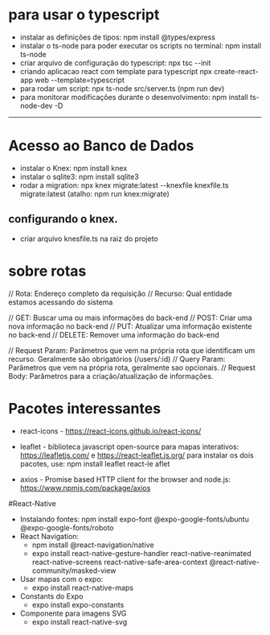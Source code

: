 # para usar o typescript

- instalar as definições de tipos: npm install @types/express
- instalar o ts-node para poder executar os scripts no terminal: npm install ts-node
- criar arquivo de configuração do typescript: npx tsc --init
- criando aplicacao react com template para typescript
  npx create-react-app web --template=typescript
- para rodar um script: npx ts-node src/server.ts (npm run dev)
- para monitorar modificações durante o desenvolvimento: npm install ts-node-dev -D

---

# Acesso ao Banco de Dados

- instalar o Knex: npm install knex
- instalar o sqlite3: npm install sqlite3
- rodar a migration: npx knex migrate:latest --knexfile knexfile.ts migrate:latest (atalho: npm run knex:migrate)

## configurando o knex.

- criar arquivo knesfile.ts na raiz do projeto

# sobre rotas

// Rota: Endereço completo da requisição
// Recurso: Qual entidade estamos acessando do sistema

// GET: Buscar uma ou mais informações do back-end
// POST: Criar uma nova informação no back-end
// PUT: Atualizar uma informação existente no back-end
// DELETE: Remover uma informação do back-end

// Request Param: Parâmetros que vem na própria rota que identificam um recurso. Geralmente são obrigatórios (/users/:id)
// Query Param: Parâmetros que vem na própria rota, geralmente sao opcionais.
// Request Body: Parâmetros para a criação/atualização de informações.

# Pacotes interessantes

- react-icons - https://react-icons.github.io/react-icons/

- leaflet - biblioteca javascript open-source para mapas interativos: https://leafletjs.com/ e
  https://react-leaflet.js.org/
  para instalar os dois pacotes, use: npm install leaflet react-le
  aflet

- axios - Promise based HTTP client for the browser and node.js: https://www.npmjs.com/package/axios

#React-Native

- Instalando fontes: npm install expo-font @expo-google-fonts/ubuntu @expo-google-fonts/roboto
- React Navigation:
  - npm install @react-navigation/native
  - expo install react-native-gesture-handler react-native-reanimated react-native-screens react-native-safe-area-context @react-native-community/masked-view
- Usar mapas com o expo:
  - expo install react-native-maps
- Constants do Expo
  - expo install expo-constants
- Componente para imagens SVG
  - expo install react-native-svg
